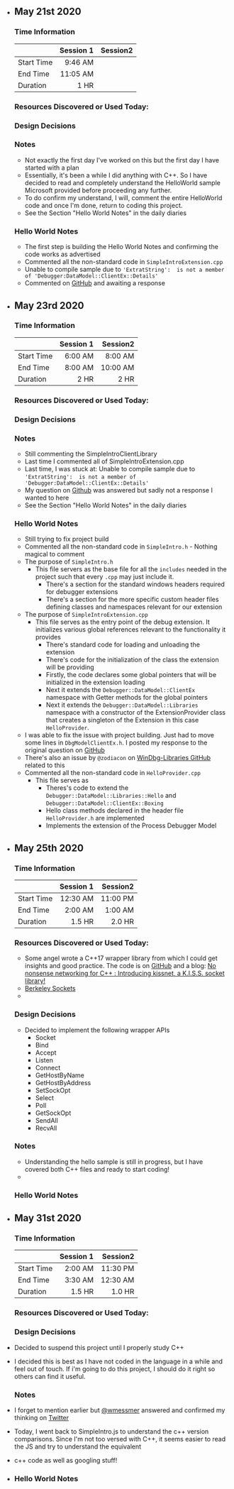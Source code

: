 - May 21st 2020
  ---
  ### Time Information
  || Session 1| Session2 |
  |:---|---:|----:|
  | Start Time | 9:46 AM||
  | End Time| 11:05 AM||
  | Duration | 1 HR||

  ### Resources Discovered or Used Today:

  ### Design Decisions

  ### Notes
  - Not exactly the first day I've worked on this but the first day I have started with a plan
  - Essentially, it's been a while I did anything with C++. So I have decided to read and completely
    understand the HelloWorld sample Microsoft provided before proceeding any further.
  - To do confirm my understand, I will, comment the entire HelloWorld code and once I'm done, return
    to coding this project.
  - See the Section "Hello World Notes" in the daily diaries

  ### Hello World Notes
  - The first step is building the Hello World Notes and confirming the code works as advertised
  - Commented all the non-standard code in `SimpleIntroExtension.cpp`
  - Unable to compile sample due to `'ExtratString':  is not a member of 'Debugger:DataModel::ClientEx::Details'`
  - Commented on [GitHub](https://github.com/microsoft/WinDbg-Samples/issues/15) and awaiting a response

- May 23rd 2020
  ---
  ### Time Information
  || Session 1| Session2 |
  |:---|---:|----:|
  | Start Time | 6:00 AM| 8:00 AM|
  | End Time| 8:00 AM| 10:00 AM |
  | Duration | 2 HR| 2 HR|

  ### Resources Discovered or Used Today:

  ### Design Decisions

  ### Notes
  - Still commenting the SimpleIntroClientLibrary
  - Last time I commented all of SimpleIntroExtension.cpp
  - Last time, I was stuck at: Unable to compile sample due to `'ExtratString':  is not a member of 'Debugger:DataModel::ClientEx::Details'`
  - My question on [Github](https://github.com/microsoft/WinDbg-Samples/issues/15) was answered but sadly not a response I wanted to here
  - See the Section "Hello World Notes" in the daily diaries

  ### Hello World Notes
  - Still trying to fix project build
  - Commented all the non-standard code in `SimpleIntro.h` - Nothing magical to comment
  - The purpose of `SimpleIntro.h`
    - This file servers as the base file for all the `includes` needed in the project such that every `.cpp` may just include it.
        - There's a section for the standard windows headers required for debugger extensions
        - There's a section for the more specific custom header files defining classes and namespaces relevant for our extension
  - The purpose of `SimpleIntroExtension.cpp`
    - This file serves as the entry point of the debug extension. It initializes various global references relevant to the functionality it provides
        - There's standard code for loading and unloading the extension
        - There's code for the initialization of the class the extension will be providing
        - Firstly, the code declares some global pointers that will be initialized in the extension loading
        - Next it extends the `Debugger::DataModel::ClientEx` namespace with Getter methods for the global pointers
        - Next it extends the `Debugger::DataModel::Libraries` namespace with a constructor of the ExtensionProvider class that creates a singleton
          of the Extension in this case `HelloProvider`.
  - I was able to fix the issue with project building. Just had to move some lines in `DbgModelClientEx.h`. I posted my response to the original
    question on [GitHub](https://github.com/microsoft/WinDbg-Samples/issues/15#issuecomment-633028477)
  - There's also an issue by `@zodiacon` on [WinDbg-Libraries GitHub](https://github.com/microsoft/WinDbg-Libraries/issues/2) related to this
  - Commented all the non-standard code in `HelloProvider.cpp`
    - This file serves as
        - Theres's code to extend the `Debugger::DataModel::Libraries::Hello` and `Debugger::DataModel::ClientEx::Boxing`
        - Hello class methods declared in the header file `HelloProvider.h` are implemented
        - Implements the extension of the Process Debugger Model

- May 25th 2020
  ---
  ### Time Information
  || Session 1| Session2 |
  |:---|---:|----:|
  | Start Time | 12:30 AM|11:00 PM|
  | End Time| 2:00 AM|1:00 AM|
  | Duration | 1.5 HR| 2.0 HR|

  ### Resources Discovered or Used Today:
  - Some angel wrote a C++17 wrapper library from which I could get insights and good practice. The code is on [GitHub](https://github.com/Ybalrid/kissnet/) and a blog: [No nonsense networking for C++ : Introducing kissnet, a K.I.S.S. socket library!](https://blog.ybalrid.info/2018/12/no-nonsense-networking-for-c-introducing-kissnet-a-k-i-s-s-socket-library/)
  - [Berkeley Sockets](https://en.wikipedia.org/wiki/Berkeley_sockets])
  - 
  ### Design Decisions
  - Decided to implement the following wrapper APIs
    - Socket
    - Bind
    - Accept
    - Listen
    - Connect
    - GetHostByName
    - GetHostByAddress
    - SetSockOpt
    - Select
    - Poll
    - GetSockOpt
    - SendAll
    - RecvAll

  ### Notes
  - Understanding the hello sample is still in progress, but I have covered both C++ files and ready to start coding!
  - 

  ### Hello World Notes

- May 31st 2020
  ---
  ### Time Information
  || Session 1| Session2 |
  |:---|---:|----:|
  | Start Time | 2:00 AM|11:30 PM|
  | End Time| 3:30 AM|12:30 AM|
  | Duration | 1.5 HR| 1.0 HR|

  ### Resources Discovered or Used Today:
  ### Design Decisions
- Decided to suspend this project until I properly study C++
- I decided this is best as I have not coded in the language in a while and feel out of touch. If i'm going to do this project, I should do it right so others can find it useful.

  ### Notes
- I forget to mention earlier but [@wmessmer](https://twitter.com/wmessmer) answered and confirmed my thinking on [Twitter](https://twitter.com/wmessmer/status/1264258391976734720)
- Today, I went back to SimpleIntro.js to understand the c++ version comparisons. Since I'm not too versed with C++, it seems easier to read the JS and try to understand the equivalent
- c++ code as well as googling stuff!
- 
  ### Hello World Notes